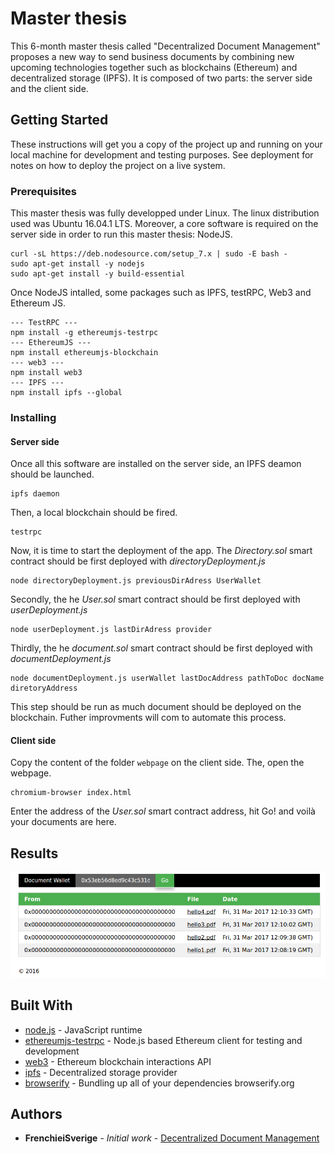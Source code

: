 # Master thesis

This 6-month master thesis called "Decentralized Document Management" proposes a new way to send business documents by combining new upcoming technologies together such as blockchains (Ethereum) and decentralized storage (IPFS). It is composed of two parts: the server side and the client side.


## Getting Started

These instructions will get you a copy of the project up and running on your local machine for development and testing purposes. See deployment for notes on how to deploy the project on a live system.

### Prerequisites

This master thesis was fully developped under Linux. The linux distribution used was Ubuntu 16.04.1 LTS. Moreover, a core software is required on the server side in order to run this master thesis: NodeJS.

```
curl -sL https://deb.nodesource.com/setup_7.x | sudo -E bash -
sudo apt-get install -y nodejs
sudo apt-get install -y build-essential
```
Once NodeJS intalled, some packages such as IPFS, testRPC, Web3 and Ethereum JS.
```
--- TestRPC ---
npm install -g ethereumjs-testrpc
--- EthereumJS ---
npm install ethereumjs-blockchain
--- web3 ---
npm install web3
--- IPFS ---
npm install ipfs --global
```

### Installing

#### Server side

Once all this software are installed on the server side, an IPFS deamon should be launched.

```
ipfs daemon
```
Then, a local blockchain should be fired.
```
testrpc
```
Now, it is time to start the deployment of the app. The *Directory.sol* smart contract should be first deployed with *directoryDeployment.js*

```
node directoryDeployment.js previousDirAdress UserWallet
```
Secondly, the he *User.sol* smart contract should be first deployed with *userDeployment.js*

```
node userDeployment.js lastDirAdress provider
```
Thirdly, the he *document.sol* smart contract should be first deployed with *documentDeployment.js*

```
node documentDeployment.js userWallet lastDocAddress pathToDoc docName diretoryAddress
```
This step should be run as much document should be deployed on the blockchain. Futher improvments will com to automate this process.

#### Client side

Copy the content of the folder `webpage` on the client side. The, open the webpage.
```
chromium-browser index.html
```

Enter the address of the *User.sol* smart contract address, hit Go! and voilà your documents are here.


## Results

![alt tag](https://github.com/frenchieisverige/master-thesis/blob/master/doc/ressources/webpage_example.png)


## Built With

* [node.js](https://nodejs.org/en/) - JavaScript runtime
* [ethereumjs-testrpc](https://github.com/ethereumjs/testrpc) - Node.js based Ethereum client for testing and development
* [web3](https://github.com/ethereum/wiki/wiki/JavaScript-API) - Ethereum blockchain interactions API
* [ipfs](https://ipfs.io/) - Decentralized storage provider
* [browserify](browserify.org) - Bundling up all of your dependencies 
browserify.org

## Authors

* **FrenchieiSverige** - *Initial work* - [Decentralized Document Management](https://github.com/frenchieisverige/)






